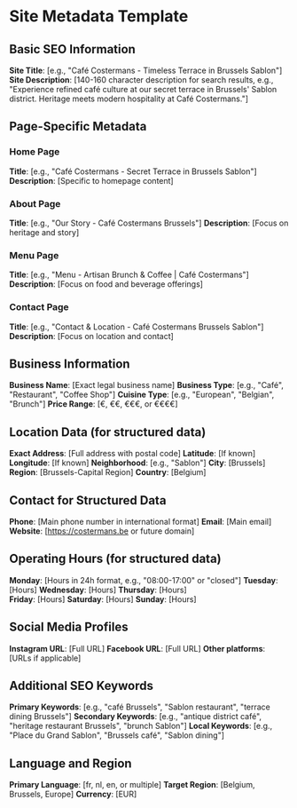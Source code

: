 # Site Metadata Template

## Basic SEO Information
**Site Title**: [e.g., "Café Costermans - Timeless Terrace in Brussels Sablon"]
**Site Description**: [140-160 character description for search results, e.g., "Experience refined café culture at our secret terrace in Brussels' Sablon district. Heritage meets modern hospitality at Café Costermans."]

## Page-Specific Metadata

### Home Page
**Title**: [e.g., "Café Costermans - Secret Terrace in Brussels Sablon"]
**Description**: [Specific to homepage content]

### About Page
**Title**: [e.g., "Our Story - Café Costermans Brussels"]
**Description**: [Focus on heritage and story]

### Menu Page  
**Title**: [e.g., "Menu - Artisan Brunch & Coffee | Café Costermans"]
**Description**: [Focus on food and beverage offerings]

### Contact Page
**Title**: [e.g., "Contact & Location - Café Costermans Brussels Sablon"]
**Description**: [Focus on location and contact]

## Business Information
**Business Name**: [Exact legal business name]
**Business Type**: [e.g., "Café", "Restaurant", "Coffee Shop"]
**Cuisine Type**: [e.g., "European", "Belgian", "Brunch"]
**Price Range**: [€, €€, €€€, or €€€€]

## Location Data (for structured data)
**Exact Address**: [Full address with postal code]
**Latitude**: [If known]
**Longitude**: [If known]
**Neighborhood**: [e.g., "Sablon"]
**City**: [Brussels]
**Region**: [Brussels-Capital Region]
**Country**: [Belgium]

## Contact for Structured Data
**Phone**: [Main phone number in international format]
**Email**: [Main email]
**Website**: [https://costermans.be or future domain]

## Operating Hours (for structured data)
**Monday**: [Hours in 24h format, e.g., "08:00-17:00" or "closed"]
**Tuesday**: [Hours]
**Wednesday**: [Hours]
**Thursday**: [Hours]  
**Friday**: [Hours]
**Saturday**: [Hours]
**Sunday**: [Hours]

## Social Media Profiles
**Instagram URL**: [Full URL]
**Facebook URL**: [Full URL]
**Other platforms**: [URLs if applicable]

## Additional SEO Keywords
**Primary Keywords**: [e.g., "café Brussels", "Sablon restaurant", "terrace dining Brussels"]
**Secondary Keywords**: [e.g., "antique district café", "heritage restaurant Brussels", "brunch Sablon"]
**Local Keywords**: [e.g., "Place du Grand Sablon", "Brussels café", "Sablon dining"]

## Language and Region
**Primary Language**: [fr, nl, en, or multiple]
**Target Region**: [Belgium, Brussels, Europe]
**Currency**: [EUR]